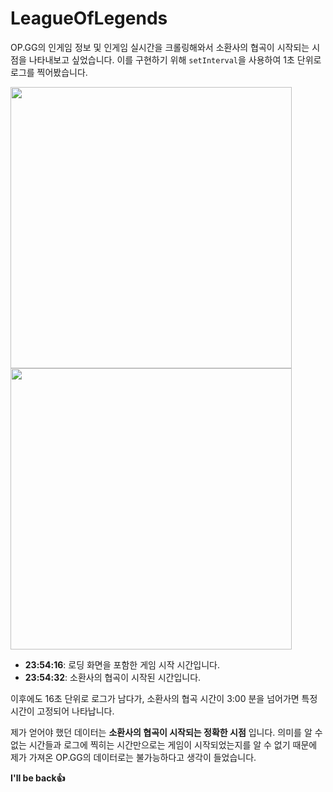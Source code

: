 # LeagueOfLegends

OP.GG의 인게임 정보 및 인게임 실시간을 크롤링해와서 소환사의 협곡이 시작되는 시점을 나타내보고 싶었습니다.
이를 구현하기 위해 `setInterval`을 사용하여 1초 단위로 로그를 찍어봤습니다.

<img src="https://user-images.githubusercontent.com/56063112/114430527-7e1e2980-9bf9-11eb-8708-5cd5e9885449.png" height="450" weight="250">
<img src="https://user-images.githubusercontent.com/56063112/114430559-84140a80-9bf9-11eb-8a8d-1825aced9dd6.png" height="450" weight="250">

- <b>23:54:16</b>: 로딩 화면을 포함한 게임 시작 시간입니다.
- <b>23:54:32</b>: 소환사의 협곡이 시작된 시간입니다.

이후에도 16초 단위로 로그가 남다가, 소환사의 협곡 시간이 3:00 분을 넘어가면 특정 시간이 고정되어 나타납니다.


제가 얻어야 했던 데이터는 <b>소환사의 협곡이 시작되는 정확한 시점</b> 입니다.
의미를 알 수 없는 시간들과 로그에 찍히는 시간만으로는 게임이 시작되었는지를 알 수 없기 때문에 제가 가져온 OP.GG의 데이터로는 불가능하다고 생각이 들었습니다.

<b>I'll be back👍</b>